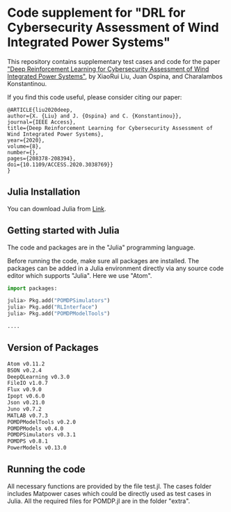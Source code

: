 # Code supplement for "DRL for Cybersecurity Assessment of Wind Integrated Power Systems"


This repository contains supplementary test cases and code for the paper ["Deep Reinforcement Learning for Cybersecurity Assessment of Wind Integrated Power Systems"](https://ieeexplore.ieee.org/document/9261465), by XiaoRui Liu, Juan Ospina, and Charalambos Konstantinou. 

If you find this code useful, please consider citing our paper:

    @ARTICLE{liu2020deep,
	author={X. {Liu} and J. {Ospina} and C. {Konstantinou}},
	journal={IEEE Access}, 
	title={Deep Reinforcement Learning for Cybersecurity Assessment of Wind Integrated Power Systems}, 
	year={2020},
	volume={8},
	number={},
	pages={208378-208394},
	doi={10.1109/ACCESS.2020.3038769}}
    }
    
    
## Julia Installation

You can download Julia from [Link](https://julialang.org/).


## Getting started with Julia

The code and packages are in the "Julia" programming language. 

Before running the code, make sure all packages are installed. The packages can be added in a Julia environment directly via any source code editor which supports "Julia". Here we use "Atom". 


```python
import packages:

julia> Pkg.add("POMDPSimulators")
julia> Pkg.add("RLInterface")
julia> Pkg.add("POMDPModelTools")

....

```

## Version of Packages 

```bash
Atom v0.11.2
BSON v0.2.4
DeepQLearning v0.3.0
FileIO v1.0.7
Flux v0.9.0
Ipopt v0.6.0
Json v0.21.0
Juno v0.7.2
MATLAB v0.7.3
POMDPModelTools v0.2.0
POMDPModels v0.4.0
POMDPSimulators v0.3.1
POMDPS v0.8.1
PowerModels v0.13.0
```



## Running the code

All necessary functions are provided by the file test.jl. The cases folder includes Matpower cases which could be directly used as test cases in Julia. All the required files for POMDP.jl are in the folder "extra".


